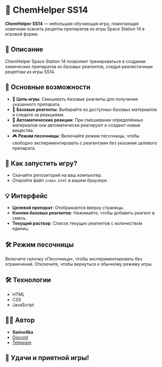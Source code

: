 # 🧪 ChemHelper SS14

**ChemHelper SS14** — небольшая обучающая игра, помогающая новичкам освоить рецепты препаратов из игры Space Station 14 в игровой форме.

## 🚀 Описание
ChemHelper Space Station 14 позволяет тренироваться в создании химических препаратов из базовых реагентов, следуя реалистичным рецептам из игры SS14.

## 📌 Основные возможности

- 🎯 **Цель игры**: Смешивать базовые реагенты для получения указанного препарата.
- 🧪 **Базовые реагенты**: Выбирайте из доступных базовых материалов и следите за реакциями.
- 🔬 **Автоматические реакции**: При смешивании определённых материалов они автоматически реагируют и создают новые вещества.
- 🎮 **Режим песочницы**: Включайте режим песочницы, чтобы свободно экспериментировать с реагентами без указания целевого препарата.

## 🚀 Как запустить игру?

- Скачайте репозиторий на ваш компьютер.
- Откройте файл `index.html` в вашем браузере.

## 💡 Интерфейс

- **Целевой препарат**: Отображается вверху страницы.
- **Кнопки базовых реагентов**: Нажимайте, чтобы добавить реагент в смесь.
- **Текущий раствор**: Список текущих реагентов с количеством единиц.

## 🛠️ Режим песочницы

Включите галочку «Песочница», чтобы экспериментировать без ограничений. Отключите, чтобы вернуться к обычному режиму игры.

## 🛠️ Технологии

- HTML
- CSS
- JavaScript

## 🙋‍♂️ Автор

- **Swino4ka**
- [Discord](https://discord.com/users/472393576010088449)
- [Telegram](https://t.me/Swino4ka)

## 🌟 Удачи и приятной игры!
